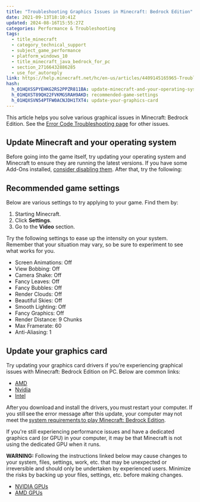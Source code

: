 ```yaml
---
title: "Troubleshooting Graphics Issues in Minecraft: Bedrock Edition"
date: 2021-09-13T18:10:41Z
updated: 2024-08-16T15:55:27Z
categories: Performance & Troubleshooting
tags:
  - title_minecraft
  - category_technical_support
  - subject_game_performance
  - platform_windows_10
  - title_minecraft_java_bedrock_for_pc
  - section_27166432886285
  - use_for_autoreply
link: https://help.minecraft.net/hc/en-us/articles/4409145165965-Troubleshooting-Graphics-Issues-in-Minecraft-Bedrock-Edition
hash:
  h_01HQXSSPYEHKG2RS2PPZR811BA: update-minecraft-and-your-operating-system
  h_01HQXST89QH22FVKMGSRAH9AKD: recommended-game-settings
  h_01HQXSVN54PTFW0ACNJDH1TXT4: update-your-graphics-card
---
```


This article helps you solve various graphical issues in Minecraft: Bedrock Edition. See the [Error Code Troubleshooting page](./Error-Code-Troubleshooting-for-Minecraft-Bedrock-Edition.md) for other issues.

## Update Minecraft and your operating system

Before going into the game itself, try updating your operating system and Minecraft to ensure they are running the latest versions. If you have some Add-Ons installed, [consider disabling them](../Managing-Marketplace-Content/Disabling-Minecraft-Add-Ons.md). After that, try the following:

## Recommended game settings

Below are various settings to try applying to your game. Find them by:

1.  Starting Minecraft.
2.  Click **Settings**.
3.  Go to the **Video** section.

Try the following settings to ease up the intensity on your system. Remember that your situation may vary, so be sure to experiment to see what works for you.

- Screen Animations: Off
- View Bobbing: Off
- Camera Shake: Off
- Fancy Leaves: Off
- Fancy Bubbles: Off
- Render Clouds: Off
- Beautiful Skies: Off
- Smooth Lighting: Off
- Fancy Graphics: Off
- Render Distance: 9 Chunks
- Max Framerate: 60
- Anti-Aliasing: 1

## Update your graphics card

Try updating your graphics card drivers if you’re experiencing graphical issues with Minecraft: Bedrock Edition on PC. Below are common links:

- [AMD](http://support.amd.com/us/gpudownload/windows/Pages/auto_detect.aspx)
- [Nvidia](http://www.nvidia.com/Download/index.aspx)
- [Intel](https://downloadcenter.intel.com/)

After you download and install the drivers, you must restart your computer. If you still see the error message after this update, your computer may not meet the [system requirements to play Minecraft: Bedrock Edition](../Download-Install/How-to-Manually-Update-Minecraft-on-Mobile.md#h_01FFGQHFARYP67X5MV72G1T8TN).

If you're still experiencing performance issues and have a dedicated graphics card (or GPU) in your computer, it may be that Minecraft is not using the dedicated GPU when it runs.

**WARNING:** Following the instructions linked below may cause changes to your system, files, settings, work, etc. that may be unexpected or irreversible and should only be undertaken by experienced users. Minimize the risks by backing up your files, settings, etc. before making changes.

- [NVIDIA GPUs](https://nvidia.custhelp.com/app/answers/detail/a_id/5035/kw/nvidia%20control%20panel/related/1)
- [AMD GPUs](https://www.amd.com/en/resources/support-articles/knowledge-base-search.html)
